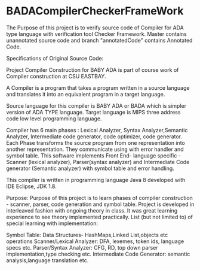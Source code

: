 # BADACompilerCheckerFrameWork

The Purpose of this project is to verify source code of Compiler for ADA type language with verification tool Checker Framework.
Master contains unannotated source code and branch "annotatedCode" contains Annotated Code.

Specifications of Original Source Code:

Project Compiler Construction for BABY ADA is part of course work of Compiler construction at CSU EASTBAY.

A Compiler is a program that takes a program written in a source language and translates it into an equivalent program in a target language.

Source language for this compiler is BABY ADA or BADA which is simpler version of ADA TYPE language. Target language is MIPS three address code low level programming language.

Compiler has 6 main phases : Lexical Analyzer, Syntax Analyzer,Semantic Analyzer, Intermediate code generator, code optimizer, code generator. Each Phase transforms the source program from one representation into another representation. They communicate using with error handler and symbol table. This software implements Front End- language specific -Scanner (lexical analyzer), Parser(syntax analyzer) and Intermediate Code generator (Semantic analyzer) with symbol table and error handling.

This compiler is written in programming language Java 8 developed with IDE Eclipse, JDK 1.8.

Purpose: Purpose of this project is to learn phases of compiler construction - scanner, parser, code generation and symbol table. Project is developed in interleaved fashion with ongoing theory in class. It was great learning experience to see theory implemented practically. List (but not limited to) of special learning with implementation:

Symbol Table: Data Structures- HashMaps,Linked List,objects etc operations Scanner/Lexical Analyzer: DFA, lexemes, token ids, language specs etc. Parser/Syntax Analyzer: CFG, RD, top down parser implementation,type checking etc. Intermediate Code Generator: semantic analysis,language translation etc.
